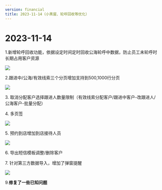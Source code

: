 ```yaml
---
version: financial
title: 2023-11-14（小黑屋、轮呼回收等优化）
---
```

# 2023-11-14

<ImageViewer/>

1.新增轮呼回收功能，依据设定时间定时回收公海轮呼中数据，防止员工未轮呼时长期占用客户资源

![](/assets/media/2023-11-14图片1.png)

2.跟进中/公海/有效线索三个分页增加支持到500,1000行分页

![](/assets/media/2023-11-14图片2.png)

3. 取消分配客户选择跟进人数量限制（有效线索分配客户/跟进中客户-改跟进人/公海客户-批量分配）

4. 多页签

![](/assets/media/2023-11-14图3.png)

5. 预约到店增加到店接待人员

![](/assets/media/2023-11-14图片4.png)

6. 导出短信模板调整/删除客户

7. 针对第三方数据导入，增加了弹窗提醒

![](/assets/media/2023-11-14图片5.png)

9﻿.**修复了一些已知问题**